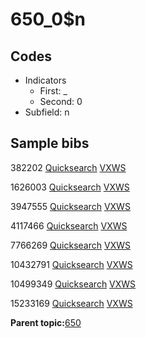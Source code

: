 # 650\_0$n

## Codes

-   Indicators
    -   First: \_
    -   Second: 0
-   Subfield: n

## Sample bibs

382202 [Quicksearch](https://search.library.yale.edu/catalog/382202) [VXWS](http://prodorbis.library.yale.edu:7014/vxws/GetHoldingsService?bibId=382202)

1626003 [Quicksearch](https://search.library.yale.edu/catalog/1626003) [VXWS](http://prodorbis.library.yale.edu:7014/vxws/GetHoldingsService?bibId=1626003)

3947555 [Quicksearch](https://search.library.yale.edu/catalog/3947555) [VXWS](http://prodorbis.library.yale.edu:7014/vxws/GetHoldingsService?bibId=3947555)

4117466 [Quicksearch](https://search.library.yale.edu/catalog/4117466) [VXWS](http://prodorbis.library.yale.edu:7014/vxws/GetHoldingsService?bibId=4117466)

7766269 [Quicksearch](https://search.library.yale.edu/catalog/7766269) [VXWS](http://prodorbis.library.yale.edu:7014/vxws/GetHoldingsService?bibId=7766269)

10432791 [Quicksearch](https://search.library.yale.edu/catalog/10432791) [VXWS](http://prodorbis.library.yale.edu:7014/vxws/GetHoldingsService?bibId=10432791)

10499349 [Quicksearch](https://search.library.yale.edu/catalog/10499349) [VXWS](http://prodorbis.library.yale.edu:7014/vxws/GetHoldingsService?bibId=10499349)

15233169 [Quicksearch](https://search.library.yale.edu/catalog/15233169) [VXWS](http://prodorbis.library.yale.edu:7014/vxws/GetHoldingsService?bibId=15233169)

**Parent topic:**[650](../../tags/650/650.md)

